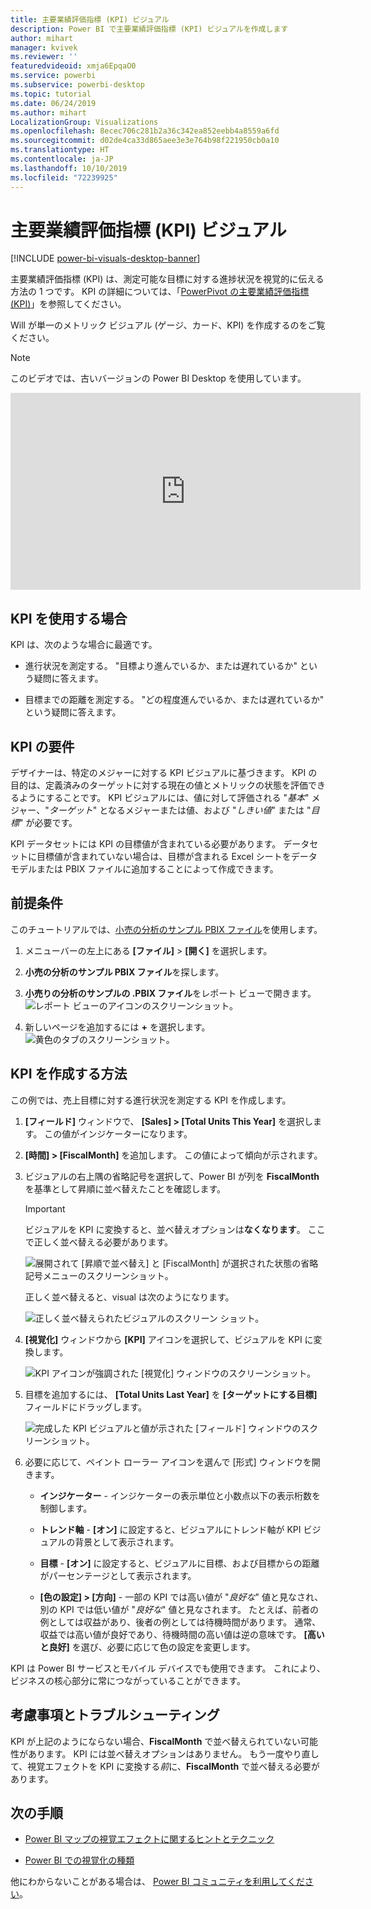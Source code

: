 ```yaml
---
title: 主要業績評価指標 (KPI) ビジュアル
description: Power BI で主要業績評価指標 (KPI) ビジュアルを作成します
author: mihart
manager: kvivek
ms.reviewer: ''
featuredvideoid: xmja6EpqaO0
ms.service: powerbi
ms.subservice: powerbi-desktop
ms.topic: tutorial
ms.date: 06/24/2019
ms.author: mihart
LocalizationGroup: Visualizations
ms.openlocfilehash: 8ecec706c281b2a36c342ea852eebb4a8559a6fd
ms.sourcegitcommit: d02de4ca33d865aee3e3e764b98f221950cb0a10
ms.translationtype: HT
ms.contentlocale: ja-JP
ms.lasthandoff: 10/10/2019
ms.locfileid: "72239925"
---
```

# <a name="key-performance-indicator-kpi-visuals"></a>主要業績評価指標 (KPI) ビジュアル

[!INCLUDE [power-bi-visuals-desktop-banner](../includes/power-bi-visuals-desktop-banner.md)]

主要業績評価指標 (KPI) は、測定可能な目標に対する進捗状況を視覚的に伝える方法の 1 つです。 KPI の詳細については、「[PowerPivot の主要業績評価指標 (KPI)](/previous-versions/sql/sql-server-2012/hh272050(v=sql.110))」を参照してください。

Will が単一のメトリック ビジュアル (ゲージ、カード、KPI) を作成するのをご覧ください。
   > [!NOTE]
   > このビデオでは、古いバージョンの Power BI Desktop を使用しています。
   > 
   > 
<iframe width="560" height="315" src="https://www.youtube.com/embed/xmja6EpqaO0?list=PL1N57mwBHtN0JFoKSR0n-tBkUJHeMP2cP" frameborder="0" allowfullscreen></iframe>

## <a name="when-to-use-a-kpi"></a>KPI を使用する場合

KPI は、次のような場合に最適です。

* 進行状況を測定する。 "目標より進んでいるか、または遅れているか" という疑問に答えます。

* 目標までの距離を測定する。 "どの程度進んでいるか、または遅れているか" という疑問に答えます。

## <a name="kpi-requirements"></a>KPI の要件

デザイナーは、特定のメジャーに対する KPI ビジュアルに基づきます。 KPI の目的は、定義済みのターゲットに対する現在の値とメトリックの状態を評価できるようにすることです。 KPI ビジュアルには、値に対して評価される "*基本*" メジャー、"*ターゲット*" となるメジャーまたは値、および "*しきい値*" または "*目標*" が必要です。

KPI データセットには KPI の目標値が含まれている必要があります。 データセットに目標値が含まれていない場合は、目標が含まれる Excel シートをデータ モデルまたは PBIX ファイルに追加することによって作成できます。

## <a name="prerequisites"></a>前提条件

このチュートリアルでは、[小売の分析のサンプル PBIX ファイル](http://download.microsoft.com/download/9/6/D/96DDC2FF-2568-491D-AAFA-AFDD6F763AE3/Retail%20Analysis%20Sample%20PBIX.pbix)を使用します。

1. メニューバーの左上にある **[ファイル]**  >  **[開く]** を選択します。

1. **小売の分析のサンプル PBIX ファイル**を探します。

1. **小売りの分析のサンプルの .PBIX ファイル**をレポート ビューで開きます。 ![レポート ビューのアイコンのスクリーンショット。](media/power-bi-visualization-kpi/power-bi-report-view.png)

1. 新しいページを追加するには **+** を選択します。 ![黄色のタブのスクリーンショット。](media/power-bi-visualization-kpi/power-bi-yellow-tab.png)

## <a name="how-to-create-a-kpi"></a>KPI を作成する方法

この例では、売上目標に対する進行状況を測定する KPI を作成します。

1. **[フィールド]** ウィンドウで、 **[Sales] > [Total Units This Year]** を選択します。  この値がインジケーターになります。

1. **[時間] > [FiscalMonth]** を追加します。  この値によって傾向が示されます。

1. ビジュアルの右上隅の省略記号を選択して、Power BI が列を **FiscalMonth** を基準として昇順に並べ替えたことを確認します。

    > [!IMPORTANT]
    > ビジュアルを KPI に変換すると、並べ替えオプションは**なくなります**。 ここで正しく並べ替える必要があります。

    ![展開されて [昇順で並べ替え] と [FiscalMonth] が選択された状態の省略記号メニューのスクリーンショット。](media/power-bi-visualization-kpi/power-bi-ascending-by-fiscal-month.png)

    正しく並べ替えると、visual は次のようになります。

    ![正しく並べ替えられたビジュアルのスクリーン ショット。](media/power-bi-visualization-kpi/power-bi-chart.png)

1. **[視覚化]** ウィンドウから **[KPI]** アイコンを選択して、ビジュアルを KPI に変換します。

    ![KPI アイコンが強調された [視覚化] ウィンドウのスクリーンショット。](media/power-bi-visualization-kpi/power-bi-kpi-template.png)

1. 目標を追加するには、 **[Total Units Last Year]** を **[ターゲットにする目標]** フィールドにドラッグします。

    ![完成した KPI ビジュアルと値が示された [フィールド] ウィンドウのスクリーンショット。](media/power-bi-visualization-kpi/power-bi-kpi-done.png)

1. 必要に応じて、ペイント ローラー アイコンを選んで [形式] ウィンドウを開きます。

    * **インジケーター** - インジケーターの表示単位と小数点以下の表示桁数を制御します。

    * **トレンド軸** - **[オン]** に設定すると、ビジュアルにトレンド軸が KPI ビジュアルの背景として表示されます。  

    * **目標** - **[オン]** に設定すると、ビジュアルに目標、および目標からの距離がパーセンテージとして表示されます。

    * **[色の設定] > [方向]** - 一部の KPI では高い値が "*良好な*" 値と見なされ、別の KPI では低い値が "*良好な*" 値と見なされます。 たとえば、前者の例としては収益があり、後者の例としては待機時間があります。 通常、収益では高い値が良好であり、待機時間の高い値は逆の意味です。 **[高いと良好]** を選び、必要に応じて色の設定を変更します。

KPI は Power BI サービスとモバイル デバイスでも使用できます。 これにより、ビジネスの核心部分に常につながっていることができます。

## <a name="considerations-and-troubleshooting"></a>考慮事項とトラブルシューティング

KPI が上記のようにならない場合、**FiscalMonth** で並べ替えられていない可能性があります。 KPI には並べ替えオプションはありません。 もう一度やり直して、視覚エフェクトを KPI に変換する*前*に、**FiscalMonth** で並べ替える必要があります。

## <a name="next-steps"></a>次の手順

* [Power BI マップの視覚エフェクトに関するヒントとテクニック](power-bi-map-tips-and-tricks.md)

* [Power BI での視覚化の種類](power-bi-visualization-types-for-reports-and-q-and-a.md)

他にわからないことがある場合は、 [Power BI コミュニティを利用してください](http://community.powerbi.com/)。
